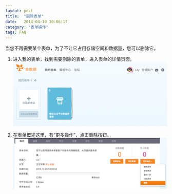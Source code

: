 ```yaml
---
layout: post
title:  "删除表单"
date:   2014-04-19 10:06:17
category: "表单操作"
tags: FAQ
---
```


当您不再需要某个表单，为了不让它占用存储空间和数据量，您可以删除它。

1. 进入我的表单，找到需要删除的表单，进入表单的详情页面。
![删除表单](/images/delete-form-1.png)

2. 在表单概述这里，有“更多操作”，点击删除按钮。
![删除表单](/images/delete-form-2.png)

